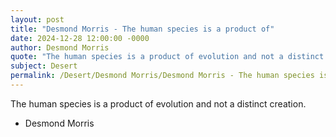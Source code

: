 ```yaml
---
layout: post
title: "Desmond Morris - The human species is a product of"
date: 2024-12-28 12:00:00 -0000
author: Desmond Morris
quote: "The human species is a product of evolution and not a distinct creation."
subject: Desert
permalink: /Desert/Desmond Morris/Desmond Morris - The human species is a product of
---
```


The human species is a product of evolution and not a distinct creation.

- Desmond Morris

